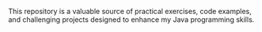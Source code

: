 This repository is a valuable source of practical exercises, code examples, and challenging projects designed to enhance my Java programming skills.
